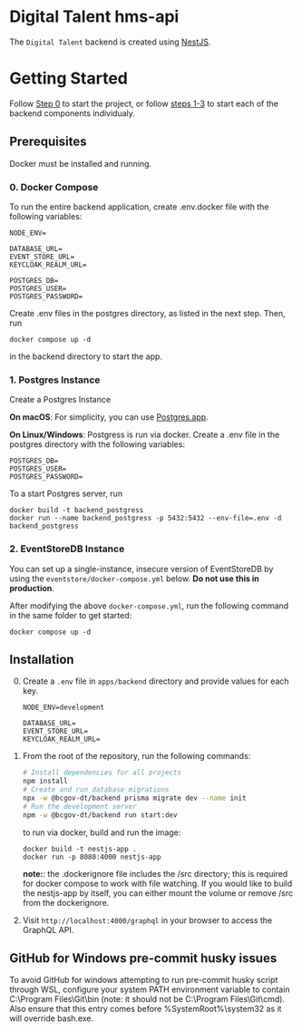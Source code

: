 # Digital Talent hms-api

The `Digital Talent` backend is created using [NestJS](https://nestjs.com/).

# Getting Started

Follow [Step 0](#0-docker-compose) to start the project, or follow [steps 1-3](#1-postgres-instance) to start each of the backend components individualy.

## Prerequisites

Docker must be installed and running.

### 0. Docker Compose

To run the entire backend application, create .env.docker file with the following variables:

```
NODE_ENV=

DATABASE_URL=
EVENT_STORE_URL=
KEYCLOAK_REALM_URL=

POSTGRES_DB=
POSTGRES_USER=
POSTGRES_PASSWORD=
```

Create .env files in the postgres directory, as listed in the next step. Then, run

```
docker compose up -d
```

in the backend directory to start the app.

### 1. Postgres Instance

Create a Postgres Instance

**On macOS**: For simplicity, you can use [Postgres.app](https://postgresapp.com/).

**On Linux/Windows**:
Postgress is run via docker. Create a .env file in the postgres
directory with the following variables:

```
POSTGRES_DB=
POSTGRES_USER=
POSTGRES_PASSWORD=
```

To a start Postgres server, run

```
docker build -t backend_postgress
docker run --name backend_postgress -p 5432:5432 --env-file=.env -d backend_postgress
```

### 2. EventStoreDB Instance

You can set up a single-instance, insecure version of EventStoreDB by using the `eventstore/docker-compose.yml` below. **Do not use this in production**.

After modifying the above `docker-compose.yml`, run the following command in the same folder to get started:

```
docker compose up -d
```

## Installation

0. Create a `.env` file in `apps/backend` directory and provide values for each key.

   ```
   NODE_ENV=development

   DATABASE_URL=
   EVENT_STORE_URL=
   KEYCLOAK_REALM_URL=
   ```

1. From the root of the repository, run the following commands:

   ```sh
   # Install dependencies for all projects
   npm install
   # Create and run database migrations
   npx -w @bcgov-dt/backend prisma migrate dev --name init
   # Run the development server
   npm -w @bcgov-dt/backend run start:dev
   ```

   to run via docker, build and run the image:

   ```
   docker build -t nestjs-app .
   docker run -p 8080:4000 nestjs-app
   ```

   **note:**:
   the .dockerignore file includes the /src directory; this is required for docker compose to work with file watching. If you would like to build the nestjs-app by itself, you can either mount the volume or remove /src from the dockerignore.

2. Visit `http://localhost:4000/graphql` in your browser to access the GraphQL API.

## GitHub for Windows pre-commit husky issues
To avoid GitHub for windows attempting to run pre-commit husky script through WSL, configure your system PATH environment variable to contain C:\Program Files\Git\bin (note: it should not be C:\Program Files\Git\cmd). Also ensure that this entry comes before %SystemRoot%\system32 as it will override bash.exe.
